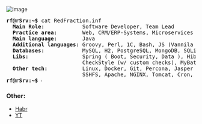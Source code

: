 ![image](https://user-images.githubusercontent.com/9009868/114011194-a14d7f80-986d-11eb-9d0e-d51c1977bf9b.png)
<pre>
<b>rf@rSrv:~$</b> cat RedFraction.inf
  <b>Main Role:           </b> Software Developer, Team Lead
  <b>Practice area:       </b> Web, CRM/ERP-Systems, Microservices
  <b>Main language:       </b> Java
  <b>Additional languages:</b> Groovy, Perl, 1C, Bash, JS (Vannila + jQuery), Python, C++
  <b>Databases:           </b> MySQL, H2, PostgreSQL, MongoDB, SQLite, RedDataBase / Firebird
  <b>Libs:                </b> Spring ( Boot, Security, Data ), Hibernate, JavaFX, Lombok, jSSC, jSch, JavaSimon,
                        CheckStyle (w/ custom checks), MyBatis, EE, CXF, NCore
  <b>Other tech:          </b> Linux, Docker, Git, Percona, Jasper Reports, Saiku OLAP,
                        SSHFS, Apache, NGINX, Tomcat, Cron, Maven/Gradle, rSync, MATLAB / GNU Octave
<b>rf@rSrv:~$ </b><img align="top" src="https://user-images.githubusercontent.com/2514771/93036534-5fbd6480-f5fd-11ea-8a13-58ef04796c17.gif" alt="cursor" width="2" height="16" />
</pre>

### Other:
- [Habr](https://habr.com/ru/users/redfraction/posts/)
- [YT](https://www.youtube.com/channel/UCi9cY8e0GDKx2WwuZjYfEhQ)
